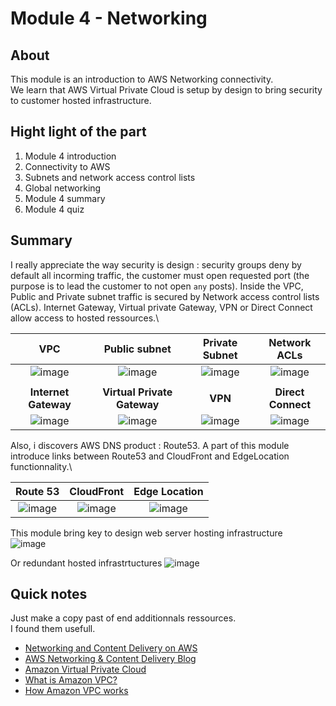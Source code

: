 Module 4 - Networking
================


About
------------
This module is an introduction to AWS Networking connectivity.\
We learn that AWS Virtual Private Cloud is setup by design to bring security to customer hosted infrastructure.


Hight light of the part
--
1. Module 4 introduction
2. Connectivity to AWS
3. Subnets and network access control lists
4. Global networking
5. Module 4 summary
6. Module 4 quiz

Summary
--
I really appreciate the way security is design : security groups deny by default all incorming traffic, the customer must open requested port (the purpose is to lead the customer to not open `any` posts). Inside the VPC, Public and Private subnet traffic is secured by Network access control lists (ACLs). Internet Gateway, Virtual private Gateway, VPN or Direct Connect allow access to hosted ressources.\

VPC | Public subnet | Private Subnet |  Network ACLs
| :---: | :---: | :---: | :---:
| ![image](https://user-images.githubusercontent.com/79169883/132858867-74f24d46-ee14-492c-bd9c-103f319a9c00.png) | ![image](https://user-images.githubusercontent.com/79169883/132858914-d3e43005-fcbd-4d98-8171-e3df5e976b39.png) | ![image](https://user-images.githubusercontent.com/79169883/132858965-6d627048-2c03-46a3-83d9-22f783ec4c64.png) | ![image](https://user-images.githubusercontent.com/79169883/132859909-8501a2c1-5627-4618-83d4-17bf76c0ce69.png)
| | | |
**Internet Gateway** | **Virtual Private Gateway** | **VPN** | **Direct Connect**
| ![image](https://user-images.githubusercontent.com/79169883/132857924-de4da214-fb7f-48ae-8ee2-f8e33fea54b6.png) | ![image](https://user-images.githubusercontent.com/79169883/132857882-ede6828c-5156-45c9-91b6-a72949e4bc30.png) | ![image](https://user-images.githubusercontent.com/79169883/132859709-adfad097-7463-47b8-ab38-6a2c700dae80.png) | ![image](https://user-images.githubusercontent.com/79169883/132857826-8cf0fb94-56c5-41c4-8a65-967b370ce180.png)



Also, i discovers AWS DNS product : Route53. A part of this module introduce links between Route53 and CloudFront and EdgeLocation functionnality.\

Route 53 | CloudFront | Edge Location
| :---: | :---: | :---:
![image](https://user-images.githubusercontent.com/79169883/132855375-7d04b556-2814-4ef4-b459-3eda08a6fb16.png) | ![image](https://user-images.githubusercontent.com/79169883/132855309-32383808-3d02-45e2-9620-9f6ffe1851b0.png) | ![image](https://user-images.githubusercontent.com/79169883/132855233-4ec847e1-4cbf-413e-882d-6ac9b12d0ffe.png)

This module bring key to design web server hosting infrastructure\
![image](https://user-images.githubusercontent.com/79169883/132872606-26486039-b0d9-4f7c-ba43-ae8f254a08ab.png)

Or redundant hosted infrastrtuctures 
![image](https://user-images.githubusercontent.com/79169883/132872766-5ab9eece-1bee-4064-93fb-3240ca5910b3.png)

Quick notes
--
Just make a copy past of end additionnals ressources.\
I found them usefull.

* [Networking and Content Delivery on AWS](https://aws.amazon.com/fr/products/networking/ "Networking and Content Delivery on AWS")
* [AWS Networking & Content Delivery Blog](https://aws.amazon.com/fr/blogs/networking-and-content-delivery/ "AWS Networking & Content Delivery Blog")
* [Amazon Virtual Private Cloud](https://aws.amazon.com/fr/vpc/ "Amazon Virtual Private Cloud")
* [What is Amazon VPC?](https://docs.aws.amazon.com/vpc/latest/userguide/what-is-amazon-vpc.html "What is Amazon VPC?")
* [How Amazon VPC works](https://docs.aws.amazon.com/vpc/latest/userguide/how-it-works.html "How Amazon VPC works")
